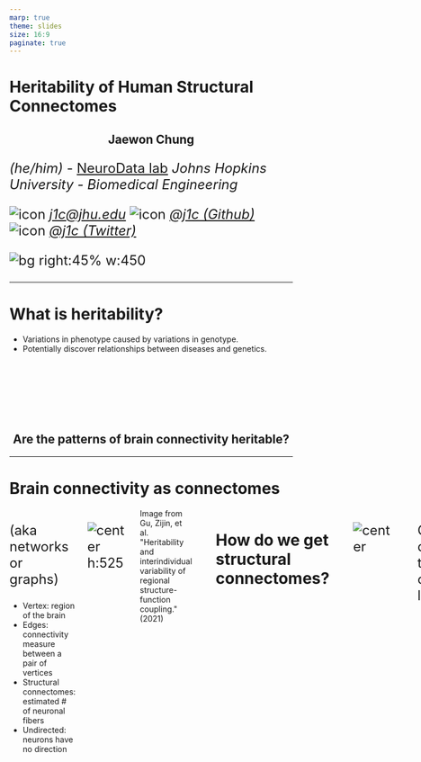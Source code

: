 ```yaml
---
marp: true
theme: slides
size: 16:9
paginate: true
---
```


<style scoped>
p {
    font-size: 24px;
}
</style>

# Heritability of Human Structural Connectomes

## Jaewon Chung

_(he/him)_ - [NeuroData lab](https://neurodata.io/)
_Johns Hopkins University - Biomedical Engineering_

![icon](../../images/icons/mail.png) [_j1c@jhu.edu_](mailto:j1c@jhu.edu)
![icon](../../images/icons/github.png) [_@j1c (Github)_](https://github.com/j1c)
![icon](../../images/icons/twitter.png) [_@j1c (Twitter)_](https://twitter.com/j1c)

![bg right:45% w:450](./../../images/logos/nd_logo_small.png)

---

# What is heritability?

- Variations in phenotype caused by variations in genotype.
- Potentially discover relationships between diseases and genetics.

<br> <br> <br>

<style scoped>
h2 {
    justify-content: center;
    text-align: center;
}
</style>

## Are the patterns of brain connectivity heritable?

---

# Brain connectivity as connectomes

<!--  -->

<div class="columns">
<div>

(aka networks or graphs)

- Vertex: region of the brain
- Edges: connectivity measure between a pair of vertices
- Structural connectomes: estimated # of neuronal fibers
- Undirected: neurons have no direction

</div>
<div>

![center h:525](./../../images/what_is_network.png)

</div>

<footer>
Image from Gu, Zijin, et al. "Heritability and interindividual variability of regional structure-function coupling." (2021)
</footer>

---

# How do we get structural connectomes?

<br>

![center](./../../images/m2g_pipeline.png)

---

Quick detour to causal land

---

# Directed acyclic graphs

- Representation of causal relationships of variables
  - From domain knowledge


---

# Confounding

- Common cause for both exposure and outcome
  - Exposure: alcohol consumption
  - Outcome: lung cancer
- Causes sprious association!
- Solution: "condition" confounding

![bg right:50% 95%](./confounding.svg)


---

# Toy example

- Smoking = $\mathcal{N}(5, 1)$
- Alcohol = Smoking +  $\mathcal{N}(0, 1)$
- Lung Cancer = Smoking +  $\mathcal{N}(0, 1)$
- n = 100

<!-- Test: Alcohol$\perp\!\!\!\!\perp$Smoking -->


<center>

|          | Indep. Test        | Conditional Indep. Test        |
| ------------ | :-------------: | :------------------: |
| Null Hypothesis | Alcohol$\perp\!\!\!\!\perp$Lung cancer    | Alcohol$\perp\!\!\!\!\perp$Lung cancer$\|$Smoking |
| Alternate Hypothesis       | Alcohol$\not\!\perp\!\!\!\!\perp$Lung cancer    | Alcohol$\not\!\perp\!\!\!\!\perp$Lung cancer$\|$Smoking     |
|Correlation ($r$) | $\approx 0.66$ | $\approx 0.006$
| p-value       | $\approx 0$          | $\approx 1$     |

</center>

---

# Backdoor paths

- Non-causal path from exposure to outcome
- Flow backwards out of exposure (arrow pointing towards exposure)
- Confounders create backdoor paths
- Path is blocked if a variable in the path is conditioned on.

![bg right:50% 95%](./backdoor.PNG)

---

# Examples

- Four possible paths
- Condition sets:
  - $\{Z \}$
  - $\{Z, E\}$
  - $\{Z, A\}$
  - $\{Z, E, A\}$

![bg right:65% 95%](./backdoor_paths.png)



---

# Backdoor criterion

Causal effect exists between exposure ($X$) and outcome ($Y$) if:
1. No backdoor paths from $X$ to $Y$ exist
2. Measured covariates $Z$ block all backdoor paths from $X$ and $Y$


---

# Mediation

- Lies on the causal path between exposure and outcome
  - Exposure: grades
  - Outcome: happiness
  - Mediator: self-esteem
- Total effect: effect from both exposure and mediators
- Direct effect: effect only from exposure

![bg right:50% 95%](./mediator.svg)

---

# Toy example

- Grades = $\mathcal{N}(5, 1)$
- Self-esteem = Grades +  $\mathcal{N}(0, 1)$
- Happiness = Grades + Self-esteem +  $\mathcal{N}(0, 1)$
- n = 100

<center>

|          | Indep. Test        | Conditional Indep. Test        |
| ------------ | :-------------: | :------------------: |
| Null Hypothesis | Grades$\perp\!\!\!\!\perp$Happiness    | Grades$\perp\!\!\!\!\perp$Happiness$\|$Self-esteem |
| Alternate Hypothesis       | Grades$\not\!\perp\!\!\!\!\perp$Happiness    | Grades$\not\!\perp\!\!\!\!\perp$Happiness$\|$Self-esteem     |
|Correlation ($r$) | $\approx 0.89$ | $\approx 0.63$
| p-value       | $\approx 0$          | $\approx 0$     |

</center>


---


# Heritability as causal problem

![center h:500](./full-dag.svg)

---

# Do genomes affect connectomes?

- Our hypothesis:
  $H_0: F($<span style="color: var(--connectome)">Connectome</span>|<span style="color: var(--genome)">Genome</span>$) = F($<span style="color: var(--connectome)">Connectome</span>$)$
  $H_A: F($<span style="color: var(--connectome)">Connectome</span>|<span style="color: var(--genome)">Genome</span>$) \neq F($<span style="color: var(--connectome)">Connectome</span>$)$

- Alternatively:
  $H_0: F($<span style="color: var(--connectome)">Connectome</span>, <span style="color: var(--genome)">Genome</span>$) = F($<span style="color: var(--connectome)">Connectome</span>$)F($<span style="color: var(--genome)">Genome</span>$)$
  $H_A: F($<span style="color: var(--connectome)">Connectome</span>, <span style="color: var(--genome)">Genome</span>$) \neq F($<span style="color: var(--connectome)">Connectome</span>$)F($<span style="color: var(--genome)">Genome</span>$)$

- Known as independence testing
- Test statistic: _distance correlation (dcorr)_
- Implication if false: there exists an associational heritability.

---

# Distance correlation

- Measures dependence between two _multivariate_ quantities.
  - For example: connectomes, genomes.
- Can detect nonlinear associations.
- Measures correlation between pairwise distances.

![center w:800](./../../images/unconditional_test.png)

---

# Do genomes affect connectomes given covariates?

- Want to test:
  $H_0: F($<span style="color: var(--connectome)">Conn.</span>, <span style="color: var(--genome)">Genome</span>|Covariates$) = F($<span style="color: var(--connectome)">Conn.</span>|Covariates$)F($<span style="color: var(--genome)">Genome</span>|Covariates$)$
  $H_A: F($<span style="color: var(--connectome)">Conn.</span>, <span style="color: var(--genome)">Genome</span>|Covariates$) \neq F($<span style="color: var(--connectome)">Conn.</span>|Covariates$)F($<span style="color: var(--genome)">Genome</span>|Covariates$)$
- Known as conditional independence test
- Test statistic: Conditional distance correlation (cdcorr)
- Implication if false: there exists causal dependence of connectomes on genomes.

---

# Conditional distance correlation

- Augment distance correlation procedure with third distance matrix.

<br>

![center h:350](./../../images/conditional_test.png)

---

# How do we compare genomes?

- Neuroimaging twin studies do not sequence genomes.
- Coefficient of kinship ($\phi_{ij}$)
  - Probabilities of finding a particular gene at a particular location.
- d(<span style="color: var(--genome)">Genome</span>$_i$, <span style="color: var(--genome)">Genome</span>$_j$) = 1 - 2$\phi_{ij}$.

<br>
<center>

|   Relationship    |  $\phi_{ij}$  | $1-2\phi_{ij}$ |
| :---------------: | :-----------: | :------------: |
|    Monozygotic    | $\frac{1}{2}$ |      $0$       |
|     Dizygotic     | $\frac{1}{4}$ | $\frac{1}{2}$  |
| Non-twin siblings | $\frac{1}{4}$ | $\frac{1}{2}$  |
|     Unrelated     |      $0$      |      $1$       |

</center>

---

# How do we compare connectomes?

- Random dot product graph (RDPG)
  - Each vertex (region of interest) has a low $d$ dimensional latent vector (position).
  - Estimate latent position matrix $X$ via adjacency spectral embedding.
  <!-- - $P[i\rightarrow j]$ = $\langle x_i, x_j\rangle$ -->

![center h:300](./../../images/ase.png)

- d(<span style="color: var(--connectome)">Connectome</span>$_k$, <span style="color: var(--connectome)">Connectome</span>$_l$) = $||X^{(k)} - X^{(l)}R||_F$

---

# Neuroanatomy, Age (mediators)

- Literature show:
  - neuroanatomy (e.g. brain volume) is highly heritable.
  - age affects genomes and potentially connectomes
- d(Covariates$_i$, Covariates$_j$) = ||Covariates$_i$ - Covariates$_j$||$_F$


---

# Human Connectome Project

- Brain scans from identical (monozygotic), fraternal (dizygotic), non-twin siblings.
- Regions defined using Glasser parcellation (180 regions).

<br>

![center w:700](./../../images/hcp_demographics.svg)

<footer>
Van Essen, David C., et al., The WU-Minn human connectome project: an overview (2013)

Glasser, Matthew F., et al. "A multi-modal parcellation of human cerebral cortex." Nature (2016).

</footer>

---

# Associational Test for Connectomic Heritability

- $H_0: F($<span style="color: var(--connectome)">Connectome</span>, <span style="color: var(--genome)">Genome</span>$) = F($<span style="color: var(--connectome)">Connectome</span>$)F($<span style="color: var(--genome)">Genome</span>$)$
  $H_A: F($<span style="color: var(--connectome)">Connectome</span>, <span style="color: var(--genome)">Genome</span>$) \neq F($<span style="color: var(--connectome)">Connectome</span>$)F($<span style="color: var(--genome)">Genome</span>$)$

![center h:205](./../../images/hist-plot-connectomes.png)

<br>

<center>

|   Sex   |      **All**      |    **Females**    |     **Males**     |
| :-----: | :---------------: | :---------------: | :---------------: |
| p-value | $<1\times10^{-5}$ | $<1\times10^{-3}$ | $<1\times10^{-2}$ |

</center>


---

# Associational Test for Neuroanatomy

- $H_0: F($<span style="color: var(--neuroanatomy)">Neuroanatomy</span>, <span style="color: var(--genome)">Genome</span>$) = F($<span style="color: var(--neuroanatomy)">Neuroanatomy</span>$)F($<span style="color: var(--genome)">Genome</span>$)$
  $H_A: F($<span style="color: var(--neuroanatomy)">Neuroanatomy</span>, <span style="color: var(--genome)">Genome</span>$) \neq F($<span style="color: var(--neuroanatomy)">Neuroanatomy</span>$)F($<span style="color: var(--genome)">Genome</span>$)$

![center h:205](./../../images/hist-plot-neuroanatomy.png)

<br>

<center>

|   Sex   |      **All**      |    **Females**    |     **Males**     |
| :-----: | :---------------: | :---------------: | :---------------: |
| p-value | $<1\times10^{-3}$ | $<1\times10^{-2}$ | $<1\times10^{-2}$ |

</center>

---

# Causal Test for Connectomic Heritability

-   $H_0: F($<span style="color: var(--connectome)">Conn.</span>, <span style="color: var(--genome)">Genome</span>|Covariates$) = F($<span style="color: var(--connectome)">Conn.</span>|Covariates$)F($<span style="color: var(--genome)">Genome</span>|Covariates$)$
  $H_A: F($<span style="color: var(--connectome)">Conn.</span>, <span style="color: var(--genome)">Genome</span>|Covariates$) \neq F($<span style="color: var(--connectome)">Conn.</span>|Covariates$)F($<span style="color: var(--genome)">Genome</span>|Covariates$)$

<br>

<center>

|   Sex   |      **All**      |    **Females**    |     **Males**     |
| :-----: | :---------------: | :---------------: | :---------------: |
| p-value | $<1\times10^{-2}$ | $<1\times10^{-2}$ | $<1\times10^{-2}$ |

</center>

---

# Summary

![center h:250](./../../images/genome_to_connectome.png)

- Present a causal model for heritability of connectomes.
- Leveraged recent advances:
  1. Statistical models for networks, allowing meaningful comparison of connectomes.
  2. Distance and conditional distance correlation as test statistic for causal analysis$^1$.
- Connectomes are dependent on genome, suggesting heritability.

<footer>

$^1$ Bridgeford, Eric W., et al. "Batch Effects are Causal Effects: Applications in Human Connectomics." (2021).

</footer>

<!-- ---
# Acknowledgements

#### Team

<style scoped>

p {
    font-size: 24px;
}
</style>


<div class='minipanels'>

<div>

![person](./../../images/people/mike-powell.jpg)
Mike Powell

</div>

<div>

![person](./../../images/people/bridgeford.jpg)
Eric Bridgeford

</div>

<div>

![person](./../../images/people/priebe_carey.jpg)
Carey Priebe

</div>

<div>

![person](./../../images/people/vogelstein_joshua.jpg)
Joshua Vogelstein

</div>
</div> -->

---

